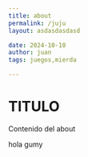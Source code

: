 ```yaml
---
title: about
permalink: /juju
layout: asdasdasdasd

date: 2024-10-10
author: juan
tags: juegos,mierda

---
```


# TITULO

Contenido del about

hola gumy

